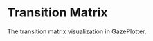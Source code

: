 # Transition Matrix

The transition matrix visualization in GazePlotter.

<!-- Content to be added --> 